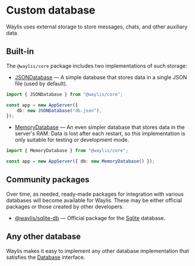 # Custom database

Waylis uses external storage to store messages, chats, and other auxiliary data.

## Built-in

The `@waylis/core` package includes two implementations of such storage:

-   [JSONDatabase](/api/classes/JSONDatabase) — A simple database that stores data in a single JSON file (used by default).

```ts
import { JSONDatabase } from "@waylis/core";
```

```ts
const app = new AppServer({
    db: new JSONDatabase("db.json"),
});
```

-   [MemoryDatabase](/api/classes/MemoryDatabase) — An even simpler database that stores data in the server's RAM. Data is lost after each restart, so this implementation is only suitable for testing or development mode.

```ts
import { MemoryDatabase } from "@waylis/core";
```

```ts
const app = new AppServer({ db: new MemoryDatabase() });
```

## Community packages

Over time, as needed, ready-made packages for integration with various databases will become available for Waylis. These may be either official packages or those created by other developers.

-   [@waylis/sqlite-db](https://github.com/waylis/sqlite-db) — Official package for the [Sqlite](https://en.wikipedia.org/wiki/SQLite) database.

## Any other database

Waylis makes it easy to implement any other database implementation that satisfies the [Database](/api/interfaces/Database) interface.
